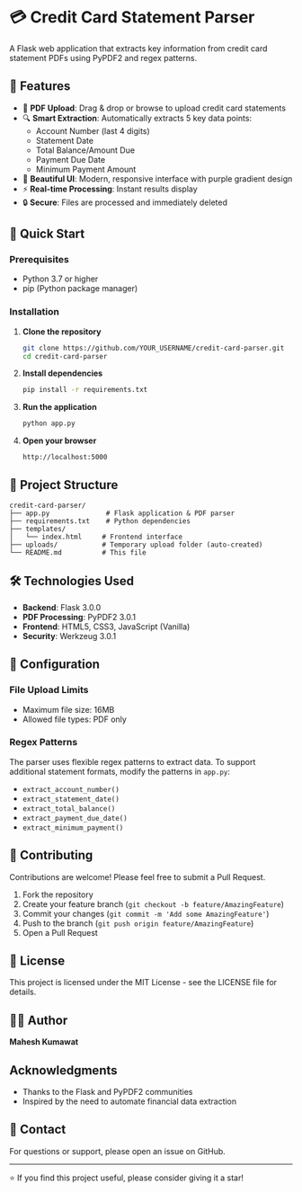 # 💳 Credit Card Statement Parser

A Flask web application that extracts key information from credit card statement PDFs using PyPDF2 and regex patterns.

## 🌟 Features

- 📄 **PDF Upload**: Drag & drop or browse to upload credit card statements
- 🔍 **Smart Extraction**: Automatically extracts 5 key data points:
  - Account Number (last 4 digits)
  - Statement Date
  - Total Balance/Amount Due
  - Payment Due Date
  - Minimum Payment Amount
- 🎨 **Beautiful UI**: Modern, responsive interface with purple gradient design
- ⚡ **Real-time Processing**: Instant results display
- 🔒 **Secure**: Files are processed and immediately deleted

## 🚀 Quick Start

### Prerequisites

- Python 3.7 or higher
- pip (Python package manager)

### Installation

1. **Clone the repository**
   ```bash
   git clone https://github.com/YOUR_USERNAME/credit-card-parser.git
   cd credit-card-parser
   ```

2. **Install dependencies**
   ```bash
   pip install -r requirements.txt
   ```

3. **Run the application**
   ```bash
   python app.py
   ```

4. **Open your browser**
   ```
   http://localhost:5000
   ```

## 📁 Project Structure

```
credit-card-parser/
├── app.py              # Flask application & PDF parser
├── requirements.txt    # Python dependencies
├── templates/
│   └── index.html     # Frontend interface
├── uploads/           # Temporary upload folder (auto-created)
└── README.md          # This file
```

## 🛠️ Technologies Used

- **Backend**: Flask 3.0.0
- **PDF Processing**: PyPDF2 3.0.1
- **Frontend**: HTML5, CSS3, JavaScript (Vanilla)
- **Security**: Werkzeug 3.0.1


## 🔧 Configuration

### File Upload Limits
- Maximum file size: 16MB
- Allowed file types: PDF only

### Regex Patterns
The parser uses flexible regex patterns to extract data. To support additional statement formats, modify the patterns in `app.py`:
- `extract_account_number()`
- `extract_statement_date()`
- `extract_total_balance()`
- `extract_payment_due_date()`
- `extract_minimum_payment()`

## 🤝 Contributing

Contributions are welcome! Please feel free to submit a Pull Request.

1. Fork the repository
2. Create your feature branch (`git checkout -b feature/AmazingFeature`)
3. Commit your changes (`git commit -m 'Add some AmazingFeature'`)
4. Push to the branch (`git push origin feature/AmazingFeature`)
5. Open a Pull Request

## 📝 License

This project is licensed under the MIT License - see the LICENSE file for details.

## 👨‍💻 Author
**Mahesh Kumawat**

##  Acknowledgments

- Thanks to the Flask and PyPDF2 communities
- Inspired by the need to automate financial data extraction

## 📧 Contact

For questions or support, please open an issue on GitHub.

---

⭐ If you find this project useful, please consider giving it a star!

